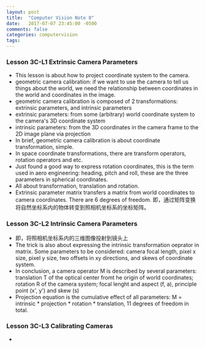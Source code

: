 ```yaml
---
layout: post
title:  "Computer Vision Note 8"
date:   2017-07-07 23:45:00 -0500
comments: false
categories: computervision
tags: 
---
```


### Lesson 3C-L1 Extrinsic Camera Parameters
- This lesson is about how to project coordinate system to the camera.
- geometric camera calibration: if we want to use the camera to tell us things about the world, we need the relationship between coordinates in the world and coordinates in the image.
- geometric camera calibration is composed of 2 transformations: extrinsic parameters, and intrinsic parameters
- extrinsic parameters: from some (arbitrary) world coordinate system to the camera's 3D coordinate system
- intrinsic parameters: from the 3D coordinates in the camera frame to the 2D image plane via projection
- In brief, geometric camera calibration is about coordinate transformation, simple.
- In space coordinate transformations, there are transform operators, rotation operators and etc.
- Just found a good way to express rotation coordinates, this is the term used in aero engineering: heading, pitch and roll, these are the three parameters in spherical coordinates.
- All about transformation, translation and rotation.
- Extrinsic parameter matrix transfers a matrix from world coordinates to camera coordinates. There are 6 degrees of freedom. 即，通过矩阵变换将自然坐标系内的物体转变到照相机坐标系的坐标矩阵。

### Lesson 3C-L2 Intrinsic Camera Parameters
- 即，将照相机坐标系内的三维图像投射到镜头上
- The trick is also about expressing the intrinsic transformation oeprator in matrix. Some parameters to be considered: camera focal length, pixel x size, pixel y size, two offsets in xy directions, and skews of coordinate system.
- In conclusion, a camera operator M is described by several parameters: translation T of the optical center fromt he origin of world coordinates; rotation R of the camera system; focal lenght and aspect (f, a), principle point (x', y') and skew (s)
- Projection equation is the cumulative effect of all parameters: M = intrinsic * projection * rotation * translation, 11 degrees of freedom in total.

### Lesson 3C-L3 Calibrating Cameras
- 